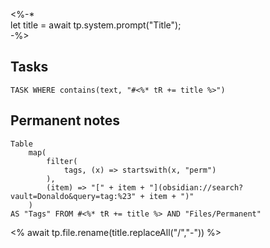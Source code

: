 
<%-*  
let title = await tp.system.prompt("Title");  
-%>
## Tasks 
```dataview
TASK WHERE contains(text, "#<%* tR += title %>")
```
## Permanent notes

```dataview
Table 
	map(
		filter(
			tags, (x) => startswith(x, "perm")
		),
		(item) => "[" + item + "](obsidian://search?vault=Donaldo&query=tag:%23" + item + ")"
	)
AS "Tags" FROM #<%* tR += title %> AND "Files/Permanent"
```

<% await tp.file.rename(title.replaceAll("/","-")) %>